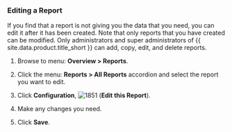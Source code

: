 ### Editing a Report

If you find that a report is not giving you the data that you need, you
can edit it after it has been created. Note that only reports that you
have created can be modified. Only administrators and super
administrators of {{ site.data.product.title_short }} can add, copy, edit, and delete
reports.

1.  Browse to menu: **Overview > Reports**.

2.  Click the menu: **Reports > All Reports** accordion and select the
    report you want to edit.

3.  Click **Configuration**,
    ![1851](../images/1851.png) (**Edit this Report**).

4.  Make any changes you need.

5.  Click **Save**.
